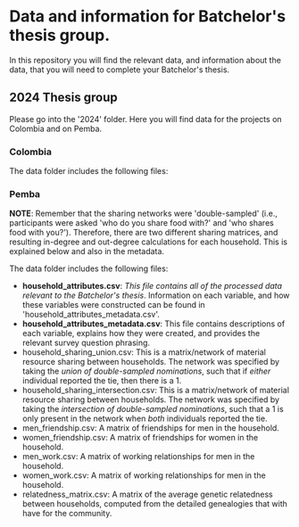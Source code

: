 # Data and information for Batchelor's thesis group.

In this repository you will find the relevant data, and information about the data, that you will need to complete your Batchelor's thesis.

## 2024 Thesis group  

Please go into the '2024' folder. Here you will find data for the projects on Colombia and on Pemba.

### Colombia

The data folder includes the following files:

### Pemba

**NOTE**: Remember that the sharing networks were 'double-sampled' (i.e., participants were asked 'who do you share food with?' and 'who shares food with you?'). Therefore, there are two different sharing matrices, and resulting in-degree and out-degree calculations for each household. This is explained below and also in the metadata.

The data folder includes the following files:

- **household_attributes.csv**: *This file contains all of the processed data relevant to the Batchelor's thesis*. Information on each variable, and how these variables were constructed can be found in 'household_attributes_metadata.csv'.
- **household_attributes_metadata.csv**: This file contains descriptions of each variable, explains how they were created, and provides the relevant survey question phrasing. 
- household_sharing_union.csv: This is a matrix/network of material resource sharing between households. The network was specified by taking the *union of double-sampled nominations*, such that if *either* individual reported the tie, then there is a 1.
- household_sharing_intersection.csv: This is a matrix/network of material resource sharing between households. The network was specified by taking the *intersection of double-sampled nominations*, such that a 1 is only present in the network when *both* individuals reported the tie.  
- men_friendship.csv: A matrix of friendships for men in the household.
- women_friendship.csv: A matrix of friendships for women in the household.
- men_work.csv: A matrix of working relationships for men in the household.
- women_work.csv: A matrix of working relationships for men in the household.
- relatedness_matrix.csv: A matrix of the average genetic relatedness between households, computed from the detailed genealogies that with have for the community.
